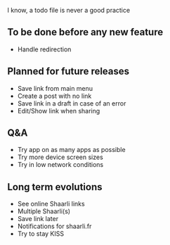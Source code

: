 I know, a todo file is never a good practice

## To be done before any new feature
- Handle redirection

## Planned for future releases
- Save link from main menu
- Create a post with no link
- Save link in a draft in case of an error
- Edit/Show link when sharing

## Q&A
- Try app on as many apps as possible
- Try more device screen sizes
- Try in low network conditions

## Long term evolutions
- See online Shaarli links
- Multiple Shaarli(s)
- Save link later
- Notifications for shaarli.fr
- Try to stay KISS
